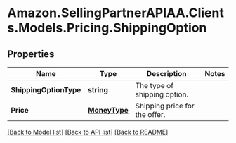 # Amazon.SellingPartnerAPIAA.Clients.Models.Pricing.ShippingOption
## Properties

Name | Type | Description | Notes
------------ | ------------- | ------------- | -------------
**ShippingOptionType** | **string** | The type of shipping option. | 
**Price** | [**MoneyType**](MoneyType.md) | Shipping price for the offer. | 

[[Back to Model list]](../README.md#documentation-for-models) [[Back to API list]](../README.md#documentation-for-api-endpoints) [[Back to README]](../README.md)


